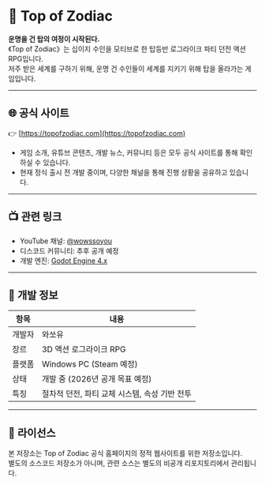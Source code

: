 # 🗼 Top of Zodiac

**운명을 건 탑의 여정이 시작된다.**  
《Top of Zodiac》는 십이지 수인을 모티브로 한 탑등반 로그라이크 파티 던전 액션 RPG입니다.  
저주 받은 세계를 구하기 위해, 운명 건 수인들이 세계를 지키기 위해 탑을 올라가는 게임입니다.

---

## 🌐 공식 사이트

👉 [https://topofzodiac.com](https://topofzodiac.com)

- 게임 소개, 유튜브 콘텐츠, 개발 뉴스, 커뮤니티 등은 모두 공식 사이트를 통해 확인하실 수 있습니다.
- 현재 정식 출시 전 개발 중이며, 다양한 채널을 통해 진행 상황을 공유하고 있습니다.

---

## 📺 관련 링크

- YouTube 채널: [@wowssoyou](https://youtube.com/@wowssoyou)
- 디스코드 커뮤니티: 추후 공개 예정
- 개발 엔진: [Godot Engine 4.x](https://godotengine.org)

---

## 📌 개발 정보

| 항목        | 내용                         |
|-------------|------------------------------|
| 개발자      | 와쏘유                       |
| 장르        | 3D 액션 로그라이크 RPG       |
| 플랫폼      | Windows PC (Steam 예정)      |
| 상태        | 개발 중 (2026년 공개 목표 예정)    |
| 특징        | 절차적 던전, 파티 교체 시스템, 속성 기반 전투 |

---

## 📝 라이선스

본 저장소는 Top of Zodiac 공식 홈페이지의 정적 웹사이트를 위한 저장소입니다.  
별도의 소스코드 저장소가 아니며, 관련 소스는 별도의 비공개 리포지토리에서 관리됩니다.
